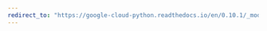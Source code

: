 ```yaml
---
redirect_to: "https://google-cloud-python.readthedocs.io/en/0.10.1/_modules/gcloud/search/index.html"
---
```

